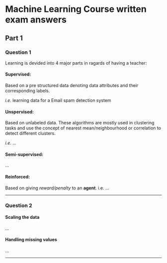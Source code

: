 # Machine Learning Course written exam answers

## Part 1

### Question 1

Learning is devided into 4 major parts in ragards of having a teacher:

#### Supervised:

Based on a pre structured data denoting data attributes and their corresponding labels.

*i.e.* learning data for a Email spam detection system

#### Unspervised:

Based on unlabeled data. These algorithms are mostly used in clustering tasks and use the concept of nearest mean/neighbourhood or correlation to detect different clusters.

*i.e.* ...

#### Semi-supervised:

...

#### Reinforced:

Based on giving *reward/penalty* to an **agent**. i.e. ...

---

### Question 2

#### Scaling the data

...

#### Handling missing values

...

---


